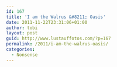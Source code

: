 ```yaml
---
id: 167
title: 'I am the Walrus &#8211; Oasis'
date: 2011-11-22T23:31:06+01:00
author: tobi
layout: post
guid: http://www.lustauffotos.com/?p=167
permalink: /2011/i-am-the-walrus-oasis/
categories:
  - Nonsense
---
```

